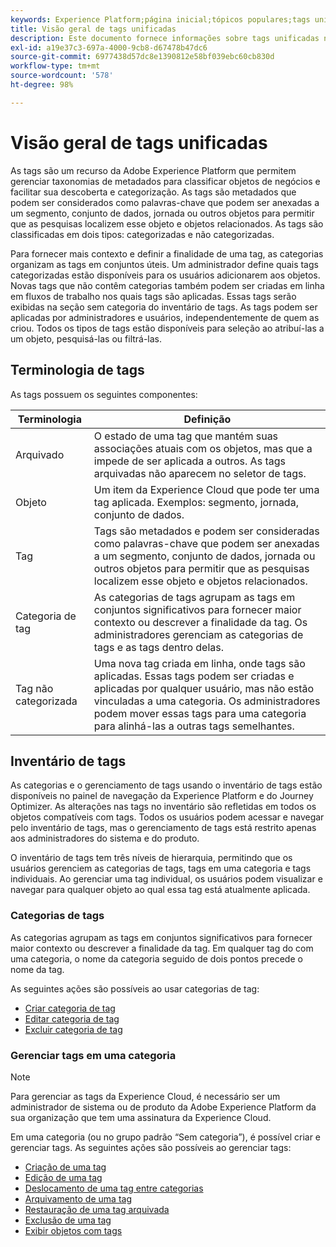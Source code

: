 ```yaml
---
keywords: Experience Platform;página inicial;tópicos populares;tags unificadas;tags;
title: Visão geral de tags unificadas
description: Este documento fornece informações sobre tags unificadas na Adobe Experience Platform
exl-id: a19e37c3-697a-4000-9cb8-d67478b47dc6
source-git-commit: 6977438d57dc8e1390812e58bf039ebc60cb830d
workflow-type: tm+mt
source-wordcount: '578'
ht-degree: 98%

---
```


# Visão geral de tags unificadas

As tags são um recurso da Adobe Experience Platform que permitem gerenciar taxonomias de metadados para classificar objetos de negócios e facilitar sua descoberta e categorização. As tags são metadados que podem ser considerados como palavras-chave que podem ser anexadas a um segmento, conjunto de dados, jornada ou outros objetos para permitir que as pesquisas localizem esse objeto e objetos relacionados. As tags são classificadas em dois tipos: categorizadas e não categorizadas.

Para fornecer mais contexto e definir a finalidade de uma tag, as categorias organizam as tags em conjuntos úteis. Um administrador define quais tags categorizadas estão disponíveis para os usuários adicionarem aos objetos. Novas tags que não contêm categorias também podem ser criadas em linha em fluxos de trabalho nos quais tags são aplicadas. Essas tags serão exibidas na seção sem categoria do inventário de tags. As tags podem ser aplicadas por administradores e usuários, independentemente de quem as criou. Todos os tipos de tags estão disponíveis para seleção ao atribuí-las a um objeto, pesquisá-las ou filtrá-las.

## Terminologia de tags

As tags possuem os seguintes componentes:

| Terminologia | Definição |
| --- | --- |
| Arquivado | O estado de uma tag que mantém suas associações atuais com os objetos, mas que a impede de ser aplicada a outros.  As tags arquivadas não aparecem no seletor de tags. |
| Objeto | Um item da Experience Cloud que pode ter uma tag aplicada.  Exemplos: segmento, jornada, conjunto de dados. |
| Tag | Tags são metadados e podem ser consideradas como palavras-chave que podem ser anexadas a um segmento, conjunto de dados, jornada ou outros objetos para permitir que as pesquisas localizem esse objeto e objetos relacionados. |
| Categoria de tag | As categorias de tags agrupam as tags em conjuntos significativos para fornecer maior contexto ou descrever a finalidade da tag.  Os administradores gerenciam as categorias de tags e as tags dentro delas. |
| Tag não categorizada | Uma nova tag criada em linha, onde tags são aplicadas. Essas tags podem ser criadas e aplicadas por qualquer usuário, mas não estão vinculadas a uma categoria.  Os administradores podem mover essas tags para uma categoria para alinhá-las a outras tags semelhantes. |

## Inventário de tags

As categorias e o gerenciamento de tags usando o inventário de tags estão disponíveis no painel de navegação da Experience Platform e do Journey Optimizer. As alterações nas tags no inventário são refletidas em todos os objetos compatíveis com tags. Todos os usuários podem acessar e navegar pelo inventário de tags, mas o gerenciamento de tags está restrito apenas aos administradores do sistema e do produto.

O inventário de tags tem três níveis de hierarquia, permitindo que os usuários gerenciem as categorias de tags, tags em uma categoria e tags individuais. Ao gerenciar uma tag individual, os usuários podem visualizar e navegar para qualquer objeto ao qual essa tag está atualmente aplicada.

### Categorias de tags

As categorias agrupam as tags em conjuntos significativos para fornecer maior contexto ou descrever a finalidade da tag. Em qualquer tag do com uma categoria, o nome da categoria seguido de dois pontos precede o nome da tag.

As seguintes ações são possíveis ao usar categorias de tag:

* [Criar categoria de tag](./ui/tags-categories.md#create-tag-category)
* [Editar categoria de tag](./ui/tags-categories.md#edit-tag-category-edit-tag-category)
* [Excluir categoria de tag](./ui/tags-categories.md#delete-tag-category-delete-tag-category)

### Gerenciar tags em uma categoria

>[!NOTE]
>
>Para gerenciar as tags da Experience Cloud, é necessário ser um administrador de sistema ou de produto da Adobe Experience Platform da sua organização que tem uma assinatura da Experience Cloud.

Em uma categoria (ou no grupo padrão “Sem categoria”), é possível criar e gerenciar tags. As seguintes ações são possíveis ao gerenciar tags:

* [Criação de uma tag](./ui/managing-tags.md#create-a-tag-create-tag)
* [Edição de uma tag](./ui/managing-tags.md#edit-a-tag-edit-tag)
* [Deslocamento de uma tag entre categorias](./ui/managing-tags.md#move-a-tag-between-categories-move-tag)
* [Arquivamento de uma tag](./ui/managing-tags.md#archive-a-tag-archive-tag)
* [Restauração de uma tag arquivada](./ui/managing-tags.md#restore-an-archived-tag-restore-archived-tag)
* [Exclusão de uma tag](./ui/managing-tags.md#delete-a-tag-delete-tag)
* [Exibir objetos com tags](./ui/managing-tags.md#viewing-tagged-objects-view-tagged)
